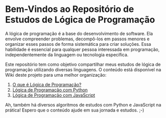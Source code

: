 # Bem-Vindos ao Repositório de Estudos de Lógica de Programação

A lógica de programação é a base do desenvolvimento de software. Ela envolve compreender problemas, decompô-los em passos menores e organizar esses passos de forma sistemática para criar soluções. Essa habilidade é essencial para qualquer pessoa interessada em programação, independentemente da linguagem ou tecnologia específica.

Este repositório tem como objetivo compartilhar meus estudos de lógica de programação utilizando diversas linguagens. O conteúdo está disponível na Wiki deste projeto para uma melhor organização:

1. [O que é Lógica de Programação?](https://github.com/NatanaelSCampos/estudos-logica-programacao/wiki)
2. [Lógica de Programação com Python](https://github.com/NatanaelSCampos/estudos-logica-programacao/wiki/Logica-de-Programa%C3%A7%C3%A3o-com-Python)
3. [Lógica de Programação com JavaScript](https://github.com/NatanaelSCampos/estudos-logica-programacao/wiki/L%C3%B3gica-de-Programa%C3%A7%C3%A3o-com-JavaScript)

Ah, também há diversos algoritmos de estudos com Python e JavaScript na prática! Espero que o conteúdo ajude em sua jornada e estudos. ;-)
